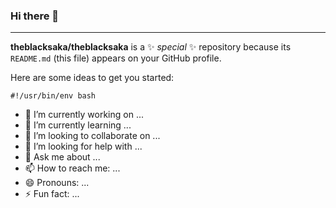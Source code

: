 ### Hi there 👋
---
**theblacksaka/theblacksaka** is a ✨ _special_ ✨ repository because its `README.md` (this file) appears on your GitHub profile.

Here are some ideas to get you started:

```
#!/usr/bin/env bash
```

- 🔭 I’m currently working on ...
- 🌱 I’m currently learning ...
- 👯 I’m looking to collaborate on ...
- 🤔 I’m looking for help with ...
- 💬 Ask me about ...
- 📫 How to reach me: ...
- 😄 Pronouns: ...
- ⚡ Fun fact: ...